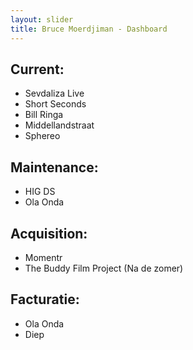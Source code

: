 ```yaml
---
layout: slider
title: Bruce Moerdjiman - Dashboard
---
```


## Current:
- Sevdaliza Live
- Short Seconds
- Bill Ringa
- Middellandstraat
- Sphereo

## Maintenance:
- HIG DS
- Ola Onda

## Acquisition:
- Momentr
- The Buddy Film Project (Na de zomer)

## Facturatie:
- Ola Onda
- Diep
